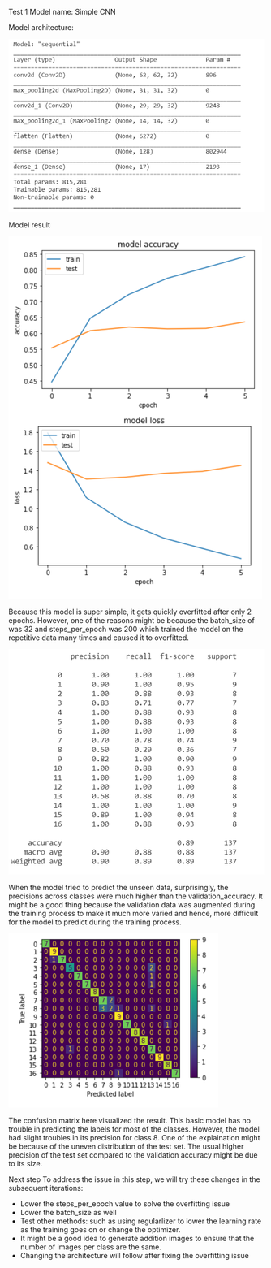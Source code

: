 Test 1 
Model name: Simple CNN

Model architecture:

![archi](/Documentations/Sam%20Journal/Test_1_Archi.png)

Model result

![graph](/Documentations/Sam%20Journal/Test_1_Graph.png)

Because this model is super simple, it gets quickly overfitted after only 2 epochs. However, one of the reasons might be because the batch_size of was 32 and steps_per_epoch was 200 which trained the model on the repetitive data many times and caused it to overfitted.

![metrics](/Documentations/Sam%20Journal/Test_1_Metrics.png)


When the model tried to predict the unseen data, surprisingly, the precisions across classes were much higher than the validation_accuracy. It might be a good thing because the validation data was augmented during the training process to make it much more varied and hence, more difficult for the model to predict during the training process.


![confusion](/Documentations/Sam%20Journal/Test_1_Confusion_Matrix.png)


The confusion matrix here visualized the result. This basic model has no trouble in predicting the labels for most of the classes. However, the model had slight troubles in its precision for class 8. One of the explaination might be because of the uneven distribution of the test set. The usual higher precision of the test set compared to the validation accuracy might be due to its size.

Next step
To address the issue in this step, we will try these changes in the subsequent iterations:
- Lower the steps_per_epoch value to solve the overfitting issue
- Lower the batch_size as well
- Test other methods: such as using regularlizer to lower the learning rate as the training goes on or change the optimizer.
- It might be a good idea to generate addition images to ensure that the number of images per class are the same.
- Changing the architecture will follow after fixing the overfitting issue
